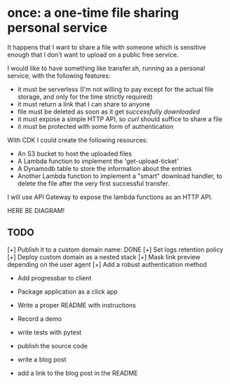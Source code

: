 # once: a one-time file sharing personal service

It happens that I want to share a file with someone which is sensitive enough
that I don't want to upload on a public free service.
 
I would like to have something like transfer.sh, running
 as a personal service, with the following features:

- it must be serverless (I'm not willing to pay except for the actual file storage, and only for the time strictly required)
- it must return a link that I can share to anyone
- file must be deleted as soon as it get *successfully downloaded*
- it must expose a simple HTTP API, so *curl* should suffice to share a file
- it must be protected with some form of authentication

With CDK I could create the following resources:

- An S3 bucket to host the uploaded files
- A Lambda function to implement the 'get-upload-ticket'
- A Dynamodb table to store the information about the entries
- Another Lambda function to implement a "smart" download handler, to delete the file after the very first successful transfer.

I will use API Gateway to expose the lambda functions as an HTTP API.

HERE BE DIAGRAM!

## TODO

[+] Publish it to a custom domain name: DONE
[+] Set logs retention policy
[+] Deploy custom domain as a nested stack
[+] Mask link preview depending on the user agent
[+] Add a robust authentication method

- Add progressbar to client
- Package application as a click app



- Write a proper README with instructions
- Record a demo
- write tests with pytest

- publish the source code
- write a blog post
- add a link to the blog post in the README